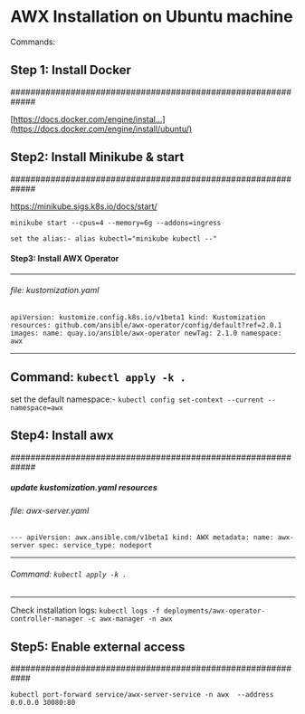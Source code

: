 # AWX Installation on Ubuntu machine

Commands:

## Step 1: Install Docker
#############################################################

[https://docs.docker.com/engine/instal...](https://docs.docker.com/engine/install/ubuntu/)

## Step2: Install Minikube & start
#############################################################

https://minikube.sigs.k8s.io/docs/start/

`minikube start --cpus=4 --memory=6g --addons=ingress`

`set the alias:- alias kubectl="minikube kubectl --"`

#### Step3: Install AWX Operator

-------------------------------------------------------------
###### file: kustomization.yaml

`
apiVersion: kustomize.config.k8s.io/v1beta1
kind: Kustomization
resources:
github.com/ansible/awx-operator/config/default?ref=2.0.1
images:
name: quay.io/ansible/awx-operator
    newTag: 2.1.0
namespace: awx
`



-------------------------------------------------------------
Command: ` kubectl apply -k . `
-------------------------------------------------------------

set the default namespace:- ` kubectl config set-context --current --namespace=awx `

## Step4: Install awx
#############################################################

##### update kustomization.yaml resources

###### file: awx-server.yaml

`---
apiVersion: awx.ansible.com/v1beta1
kind: AWX
metadata:
  name: awx-server
spec:
  service_type: nodeport`

-------------------------------------------------------------
###### Command: `kubectl apply -k .`
-------------------------------------------------------------
Check installation logs:   `kubectl logs -f deployments/awx-operator-controller-manager -c awx-manager -n awx`


## Step5: Enable external access

############################################################

`kubectl port-forward service/awx-server-service -n awx  --address 0.0.0.0 30080:80`
